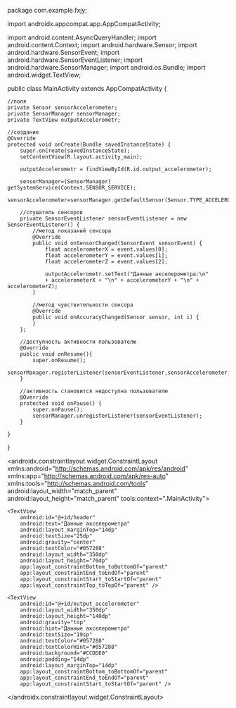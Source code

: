 package com.example.fxjy;

import androidx.appcompat.app.AppCompatActivity;

import android.content.AsyncQueryHandler;
import android.content.Context;
import android.hardware.Sensor;
import android.hardware.SensorEvent;
import android.hardware.SensorEventListener;
import android.hardware.SensorManager;
import android.os.Bundle;
import android.widget.TextView;

public class MainActivity extends AppCompatActivity {

    //поля
    private Sensor sensorAccelerometer;
    private SensorManager sensorManager;
    private TextView outputAccelerometr;

    //создание
    @Override
    protected void onCreate(Bundle savedInstanceState) {
        super.onCreate(savedInstanceState);
        setContentView(R.layout.activity_main);

        outputAccelerometr = findViewById(R.id.output_accelerometer);

        sensorManager=(SensorManager) getSystemService(Context.SENSOR_SERVICE);
        sensorAccelerometer=sensorManager.getDefaultSensor(Sensor.TYPE_ACCELEROMETER);

        //слушатель сенсоров
        private SensorEventListener sensorEventListener = new SensorEventListener() {
            //метод показаний сенсора
            @Override
            public void onSensorChanged(SensorEvent sensorEvent) {
                float accelerometerX = event.values[0];
                float accelerometerY = event.values[1];
                float accelerometerZ = event.values[2];

                outputAccelerometr.setText("Данные акселерометра:\n"
                + accelerometerX + "\n" + accelerometerY + "\n" + accelerometerZ);
            }

            //метод чувствительности сенсора
            @Override
            public void onAccuracyChanged(Sensor sensor, int i) {
            }
        };

        //доступность активности пользователю
        @Override
        public void onResume(){
            super.onResume();
            sensorManager.registerListener(sensorEventListener,sensorAccelerometer,sensorManager.SENSOR_DELAY_UI);
        }

        //активность становится недоступна пользователю
        @Override
        protected void onPause() {
            super.onPause();
            sensorManager.unregisterListener(sensorEventListener);
        }

    }

}




<?xml version="1.0" encoding="utf-8"?>
<androidx.constraintlayout.widget.ConstraintLayout
    xmlns:android="http://schemas.android.com/apk/res/android"
    xmlns:app="http://schemas.android.com/apk/res-auto"
    xmlns:tools="http://schemas.android.com/tools"
    android:layout_width="match_parent"
    android:layout_height="match_parent"
    tools:context=".MainActivity">

    <TextView
        android:id="@+id/header"
        android:text="Данные акселерометра"
        android:layout_marginTop="14dp"
        android:textSize="25dp"
        android:gravity="center"
        android:textColor="#057288"
        android:layout_width="350dp"
        android:layout_height="70dp"
        app:layout_constraintBottom_toBottomOf="parent"
        app:layout_constraintEnd_toEndOf="parent"
        app:layout_constraintStart_toStartOf="parent"
        app:layout_constraintTop_toTopOf="parent" />

    <TextView
        android:id="@+id/output_accelerometer"
        android:layout_width="350dp"
        android:layout_height="140dp"
        android:gravity="top"
        android:hint="Данные акселерометра"
        android:textSize="19sp"
        android:textColor="#057288"
        android:textColorHint="#057288"
        android:background="#CCDDE0"
        android:padding="14dp"
        android:layout_marginTop="14dp"
        app:layout_constraintBottom_toBottomOf="parent"
        app:layout_constraintEnd_toEndOf="parent"
        app:layout_constraintStart_toStartOf="parent" />

</androidx.constraintlayout.widget.ConstraintLayout>
